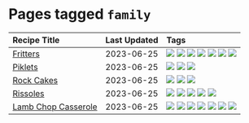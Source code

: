 # Pages tagged `family`

|Recipe Title|Last Updated|Tags
|:---|:---|:---|
|[Fritters](../recipes/fritters.md)|2023-06-25|[![](https://img.shields.io/badge/tag-chicken-8f457a)](../tags/chicken.md) [![](https://img.shields.io/badge/tag-family-f05668)](../tags/family.md) [![](https://img.shields.io/badge/tag-fried-1d5152)](../tags/fried.md) [![](https://img.shields.io/badge/tag-ham-f6b493)](../tags/ham.md) [![](https://img.shields.io/badge/tag-lamb-af803c)](../tags/lamb.md) [![](https://img.shields.io/badge/tag-leftovers-b7439e)](../tags/leftovers.md) [![](https://img.shields.io/badge/tag-vegetables-c6d429)](../tags/vegetables.md)|
|[Piklets](../recipes/piklets.md)|2023-06-25|[![](https://img.shields.io/badge/tag-dessert-b6c680)](../tags/dessert.md) [![](https://img.shields.io/badge/tag-family-f05668)](../tags/family.md) [![](https://img.shields.io/badge/tag-fried-1d5152)](../tags/fried.md)|
|[Rock Cakes](../recipes/rockcakes.md)|2023-06-25|[![](https://img.shields.io/badge/tag-baked-5c1fef)](../tags/baked.md) [![](https://img.shields.io/badge/tag-dessert-b6c680)](../tags/dessert.md) [![](https://img.shields.io/badge/tag-family-f05668)](../tags/family.md)|
|[Rissoles](../recipes/rissoles.md)|2023-06-25|[![](https://img.shields.io/badge/tag-Aussie-9ab3df)](../tags/Aussie.md) [![](https://img.shields.io/badge/tag-beef-e2596)](../tags/beef.md) [![](https://img.shields.io/badge/tag-easy-f1d19f)](../tags/easy.md) [![](https://img.shields.io/badge/tag-family-f05668)](../tags/family.md) [![](https://img.shields.io/badge/tag-fried-1d5152)](../tags/fried.md)|
|[Lamb Chop Casserole](../recipes/lambchopcasserole.md)|2023-06-25|[![](https://img.shields.io/badge/tag-Aussie-9ab3df)](../tags/Aussie.md) [![](https://img.shields.io/badge/tag-baked-5c1fef)](../tags/baked.md) [![](https://img.shields.io/badge/tag-battered-1433c8)](../tags/battered.md) [![](https://img.shields.io/badge/tag-casserole-6685b7)](../tags/casserole.md) [![](https://img.shields.io/badge/tag-family-f05668)](../tags/family.md) [![](https://img.shields.io/badge/tag-fried-1d5152)](../tags/fried.md) [![](https://img.shields.io/badge/tag-lamb-af803c)](../tags/lamb.md)|